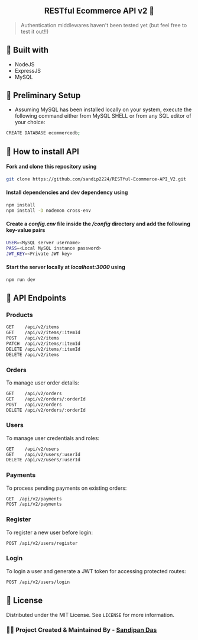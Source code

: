 <h2 align="center">RESTful Ecommerce API v2 🚀</h2>

> Authentication middlewares haven't been tested yet (but feel free to test it out!!)

## 🔄 Built with

- NodeJS
- ExpressJS
- MySQL

## 🚩 Preliminary Setup

- Assuming MySQL has been installed locally on your system, execute the following command either from MySQL SHELL or from any SQL editor of your choice:

```bash
CREATE DATABASE ecommercedb;
```

## 🚩 How to install API

#### Fork and clone this repository using

   ```bash
   git clone https://github.com/sandip2224/RESTful-Ecommerce-API_V2.git
   ```   
#### Install dependencies and dev dependency using

   ```bash
   npm install
   npm install -D nodemon cross-env
   ```  

#### Create a _config.env_ file inside the _/config_ directory and add the following key-value pairs

   ```bash
   USER=<MySQL server username>
   PASS=<Local MySQL instance password>
   JWT_KEY=<Private JWT key>
   ```  

 #### Start the server locally at _localhost:3000_ using

   ```bash
   npm run dev
   ```
   
## 🔱 API Endpoints

### Products

```bash
GET    /api/v2/items
GET    /api/v2/items/:itemId
POST   /api/v2/items
PATCH  /api/v2/items/:itemId
DELETE /api/v2/items/:itemId
DELETE /api/v2/items
```

### Orders
To manage user order details:

```bash
GET    /api/v2/orders
GET    /api/v2/orders/:orderId
POST   /api/v2/orders
DELETE /api/v2/orders/:orderId
```

### Users
To manage user credentials and roles:

```bash
GET    /api/v2/users
GET    /api/v2/users/:userId
DELETE /api/v2/users/:userId
```

### Payments
To process pending payments on existing orders:

```bash
GET  /api/v2/payments
POST /api/v2/payments
```

### Register
To register a new user before login:

```bash
POST /api/v2/users/register
```

### Login
To login a user and generate a JWT token for accessing protected routes:

```bash
POST /api/v2/users/login
```

## 🎴 License

Distributed under the MIT License. See `LICENSE` for more information.

### 👩‍💻 Project Created & Maintained By - [Sandipan Das](https://linkedin.com/in/sandipan0164)
